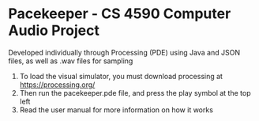 # Pacekeeper - CS 4590 Computer Audio Project

Developed individually through Processing (PDE) using Java and JSON files, as well as .wav files for sampling

1. To load the visual simulator, you must download processing at https://processing.org/
2. Then run the pacekeeper.pde file, and press the play symbol at the top left
3. Read the user manual for more information on how it works
